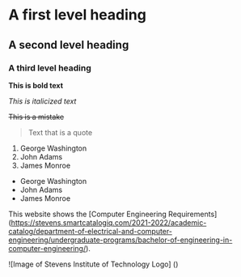 # A first level heading
## A second level heading
### A third level heading

**This is bold text**

_This is italicized text_

~~This is a mistake~~

> Text that is a quote

1. George Washington
1. John Adams
1. James Monroe

- George Washington
- John Adams
- James Monroe

This website shows the [Computer Engineering Requirements] (https://stevens.smartcatalogiq.com/2021-2022/academic-catalog/department-of-electrical-and-computer-engineering/undergraduate-programs/bachelor-of-engineering-in-computer-engineering/).

  
![Image of Stevens Institute of Technology Logo]
()
